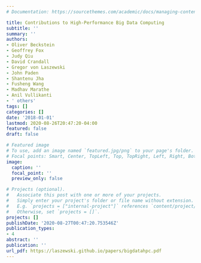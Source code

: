 ```yaml
---
# Documentation: https://sourcethemes.com/academic/docs/managing-content/

title: Contributions to High-Performance Big Data Computing
subtitle: ''
summary: ''
authors:
- Oliver Beckstein
- Geoffrey Fox
- Judy Qiu
- David Crandall
- Gregor von Laszewski
- John Paden
- Shantenu Jha
- Fusheng Wang
- Madhav Marathe
- Anil Vullikanti
- ' others'
tags: []
categories: []
date: '2018-01-01'
lastmod: 2020-08-26T20:47:20-04:00
featured: false
draft: false

# Featured image
# To use, add an image named `featured.jpg/png` to your page's folder.
# Focal points: Smart, Center, TopLeft, Top, TopRight, Left, Right, BottomLeft, Bottom, BottomRight.
image:
  caption: ''
  focal_point: ''
  preview_only: false

# Projects (optional).
#   Associate this post with one or more of your projects.
#   Simply enter your project's folder or file name without extension.
#   E.g. `projects = ["internal-project"]` references `content/project/deep-learning/index.md`.
#   Otherwise, set `projects = []`.
projects: []
publishDate: '2020-08-27T00:47:20.753546Z'
publication_types:
- 4
abstract: ''
publication: ''
url_pdf: https://laszewski.github.io/papers/bigdatahpc.pdf
---
```

